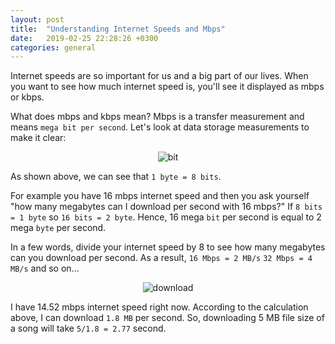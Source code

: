 ```yaml
---
layout: post
title:  "Understanding Internet Speeds and Mbps"
date:   2019-02-25 22:28:26 +0300
categories: general
---
```


Internet speeds are so important for us and a big part of our lives. When you want to see how much internet speed is, you'll see it displayed as mbps or kbps. 

What does mbps and kbps mean? Mbps is a transfer measurement and means `mega bit per second`. Let's look at data storage measurements to make it clear:
<br>
<p align="center">
  <img src="https://bayramcicek.com.tr/folder/bit.png" alt="bit"/>
</p>

As shown above, we can see that `1 byte = 8 bits`. 

For example you have 16 mbps internet speed and then you ask yourself "how many megabytes can I download per second with 16 mbps?" If `8 bits = 1 byte` so `16 bits = 2 byte`. Hence, 16 mega `bit` per second is equal to 2 mega `byte` per second. 

In a few words, divide your internet speed by 8 to see how many megabytes can you download per second.
As a result, `16 Mbps = 2 MB/s` `32 Mbps = 4 MB/s` and so on...
<p align="center">
  <img src="https://bayramcicek.com.tr/folder/down.png" alt="download"/>
</p>

I have 14.52 mbps internet speed right now. According to the calculation above, I can download `1.8 MB` per second. So, downloading 5 MB file size of a song will take `5/1.8 = 2.77` second.